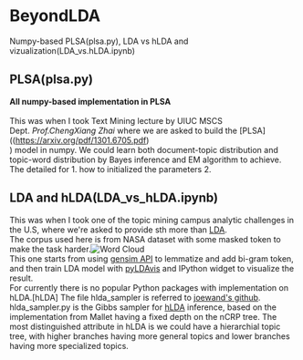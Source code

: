 # BeyondLDA
Numpy-based PLSA(plsa.py), LDA vs hLDA and vizualization(LDA_vs.hLDA.ipynb)

## PLSA(plsa.py)
**All numpy-based implementation in PLSA**<br/><br/>
This was when I took Text Mining lecture by UIUC MSCS Dept. _Prof.ChengXiang Zhai_ where we are asked to build the [PLSA]((https://arxiv.org/pdf/1301.6705.pdf) <br/>) model in numpy.
We could learn both document-topic distribution and topic-word distribution by Bayes inference and EM algorithm to achieve. The detailed for 1. how to initialized the parameters 2.<br/>

## LDA and hLDA(LDA_vs_hLDA.ipynb)
This was when I took one of the topic mining campus analytic challenges in the U.S, where we're asked to provide sth more than [LDA](http://www.jmlr.org/papers/volume3/blei03a/blei03a.pdf).<br/> The corpus used here is from NASA dataset with some masked token to make the task harder.![Word Cloud](/Image/wordcloud.png=250x250)<br/> 
This one starts from using [gensim API](https://radimrehurek.com/gensim/models/ldamodel.html) to lemmatize and add bi-gram token, and then train LDA model with [pyLDAvis](https://github.com/bmabey/pyLDAvis) and IPython widget to visualize the result.<br/> 
For currently there is no popular Python packages with implementation on hLDA.[hLDA] The file hlda_sampler is referred to [joewand's github](https://github.com/joewandy/hlda/blob/master/hlda/sampler.py). hlda_sampler.py is the Gibbs sampler for [hLDA](https://papers.nips.cc/paper/2466-hierarchical-topic-models-and-the-nested-chinese-restaurant-process.pdf) inference, based on the implementation from Mallet having a fixed depth on the nCRP tree. The most distinguished attribute in hLDA is we could have a hierarchial topic tree, with higher branches having more general topics and lower branches having more specialized topics.

